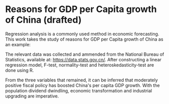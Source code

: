 # Reasons for GDP per Capita growth of China (drafted)

Regression analysis is a commonly used method in economic forecasting. This work takes the study of reasons for GDP per Capita growth of China as an example: 

The relevant data was collected and ammended from the National Bureau of Statistics, available at: https://data.stats.gov.cn/. After constructing a linear regression model, F-test, normality-test and heteroskedasticity-test are done using R.

From the three variables that remained, it can be inferred that moderately positive fiscal policy has boosted China's per capita GDP growth. With the population dividend dwindling, economic transformation and industrial upgrading are imperative. 
